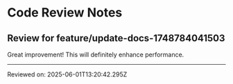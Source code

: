 # Code Review Notes

## Review for feature/update-docs-1748784041503

Great improvement! This will definitely enhance performance.

---
Reviewed on: 2025-06-01T13:20:42.295Z